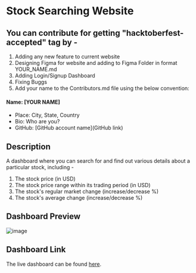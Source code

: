 # Stock Searching Website

## You can contribute for getting "hacktoberfest-accepted" tag by -
1. Adding any new feature to current website
2. Designing Figma for website and adding to Figma Folder in format YOUR_NAME.md
3. Adding Login/Signup Dashboard
4. Fixing Buggs
5. Add your name to the Contributors.md file using the below convention:
#### Name: [YOUR NAME]

- Place: City, State, Country
- Bio: Who are you?
- GitHub: [GitHub account name](GitHub link)


## Description
A dashboard where you can search for and find out various details about a particular stock, including - 
1. The stock price (in USD)
2. The stock price range within its trading period (in USD)
3. The stock's regular market change (increase/decrease %)
4. The stock's average change (increase/decrease %)

## Dashboard Preview
![image](https://user-images.githubusercontent.com/82697807/193330197-e205d7e2-3b65-4027-a425-122e2d2330ba.png)

## Dashboard Link
The live dashboard can be found [here](https://kartikvirendrar.github.io/stocksearch/).

